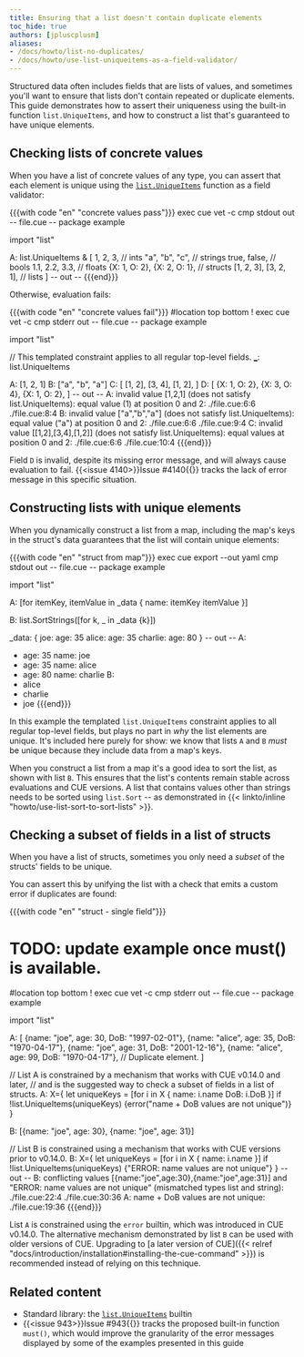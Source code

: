 ```yaml
---
title: Ensuring that a list doesn't contain duplicate elements
toc_hide: true
authors: [jpluscplusm]
aliases:
- /docs/howto/list-no-duplicates/
- /docs/howto/use-list-uniqueitems-as-a-field-validator/
---
```


Structured data often includes fields that are lists of values, and sometimes
you'll want to ensure that lists don't contain repeated or duplicate elements.
This guide demonstrates
how to assert their uniqueness using the built-in function `list.UniqueItems`, and
how to construct a list that's guaranteed to have unique elements.

## Checking lists of concrete values

When you have a list of concrete values of any type, you can assert that each
element is unique using the [`list.UniqueItems`](/go/pkg/list#UniqueItems)
function as a field validator:

{{{with code "en" "concrete values pass"}}}
exec cue vet -c
cmp stdout out
-- file.cue --
package example

import "list"

A: list.UniqueItems & [
	1, 2, 3,                    // ints
	"a", "b", "c",              // strings
	true, false,                // bools
	1.1, 2.2, 3.3,              // floats
	{X: 1, O: 2}, {X: 2, O: 1}, // structs
	[1, 2, 3], [3, 2, 1],       // lists
]
-- out --
{{{end}}}

Otherwise, evaluation fails:

{{{with code "en" "concrete values fail"}}}
#location top bottom
! exec cue vet -c
cmp stderr out
-- file.cue --
package example

import "list"

// This templated constraint applies to all regular top-level fields.
[_]: list.UniqueItems

A: [1, 2, 1]
B: ["a", "b", "a"]
C: [
	[1, 2],
	[3, 4],
	[1, 2],
]
D: [
	{X: 1, O: 2},
	{X: 3, O: 4},
	{X: 1, O: 2},
]
-- out --
A: invalid value [1,2,1] (does not satisfy list.UniqueItems): equal value (1) at position 0 and 2:
    ./file.cue:6:6
    ./file.cue:8:4
B: invalid value ["a","b","a"] (does not satisfy list.UniqueItems): equal value ("a") at position 0 and 2:
    ./file.cue:6:6
    ./file.cue:9:4
C: invalid value [[1,2],[3,4],[1,2]] (does not satisfy list.UniqueItems): equal values at position 0 and 2:
    ./file.cue:6:6
    ./file.cue:10:4
{{{end}}}

Field `D` is invalid, despite its missing error message, and will always cause
evaluation to fail. {{<issue 4140>}}Issue #4140{{</issue>}} tracks the lack of
error message in this specific situation.

## Constructing lists with unique elements

When you dynamically construct a list from a map, including the map's keys in
the struct's data guarantees that the list will contain unique elements:

{{{with code "en" "struct from map"}}}
exec cue export --out yaml
cmp stdout out
-- file.cue --
package example

import "list"

[_]: list.UniqueItems

A: [for itemKey, itemValue in _data {
	name: itemKey
	itemValue
}]

B: list.SortStrings([for k, _ in _data {k}])

_data: {
	joe: age:     35
	alice: age:   35
	charlie: age: 80
}
-- out --
A:
  - age: 35
    name: joe
  - age: 35
    name: alice
  - age: 80
    name: charlie
B:
  - alice
  - charlie
  - joe
{{{end}}}

In this example the templated `list.UniqueItems` constraint applies to all
regular top-level fields, but plays no part in *why* the list elements are
unique. It's included here purely for show: we know that lists `A` and `B`
*must* be unique because they include data from a map's keys.

When you construct a list from a map it's a good idea to sort the list, as
shown with list `B`. This ensures that the list's contents remain stable across
evaluations and CUE versions. A list that contains values other than strings
needs to be sorted using `list.Sort` -- as demonstrated in
{{< linkto/inline "howto/use-list-sort-to-sort-lists" >}}.

## Checking a subset of fields in a list of structs

When you have a list of structs, sometimes you only need a *subset* of the
structs' fields to be unique.

You can assert this by unifying the list with a check that emits a custom error
if duplicates are found:

{{{with code "en" "struct - single field"}}}
# TODO: update example once must() is available.
#location top bottom
! exec cue vet -c
cmp stderr out
-- file.cue --
package example

import "list"

A: [
	{name: "joe", age: 30, DoB: "1997-02-01"},
	{name: "alice", age: 35, DoB: "1970-04-17"},
	{name: "joe", age: 31, DoB: "2001-12-16"},
	{name: "alice", age: 99, DoB: "1970-04-17"}, // Duplicate element.
]

// List A is constrained by a mechanism that works with CUE v0.14.0 and later,
// and is the suggested way to check a subset of fields in a list of structs.
A: X={
	let uniqueKeys = [for i in X {
		name: i.name
		DoB:  i.DoB
	}]
	if !list.UniqueItems(uniqueKeys) {error("name + DoB values are not unique")}
}

B: [{name: "joe", age: 30},
	{name: "joe", age: 31}]

// List B is constrained using a mechanism that works with CUE versions prior to v0.14.0.
B: X={
	let uniqueKeys = [for i in X {
		name: i.name
	}]
	if !list.UniqueItems(uniqueKeys) {"ERROR: name values are not unique"}
}
-- out --
B: conflicting values [{name:"joe",age:30},{name:"joe",age:31}] and "ERROR: name values are not unique" (mismatched types list and string):
    ./file.cue:22:4
    ./file.cue:30:36
A: name + DoB values are not unique:
    ./file.cue:19:36
{{{end}}}

<!-- TODO: remove this once v0.14.0 is the earliest supported version (post-v0.15.0?) -->


List `A` is constrained using the `error` builtin, which was introduced in CUE
v0.14.0. The alternative mechanism demonstrated by list `B` can be used with
older versions of CUE. Upgrading to
[a later version of CUE]({{< relref "docs/introduction/installation#installing-the-cue-command" >}})
is recommended instead of relying on this technique.

## Related content

- Standard library: the [`list.UniqueItems`](/go/pkg/list#UniqueItems) builtin
- {{<issue 943>}}Issue #943{{</issue>}} tracks the proposed built-in function
  `must()`, which would improve the granularity of the error messages displayed
  by some of the examples presented in this guide
